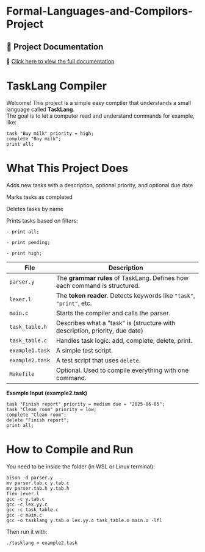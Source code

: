 # Formal-Languages-and-Compilors-Project

## 📄 Project Documentation

📄 [Click here to view the full documentation](https://docs.google.com/document/d/1jDhlf-5knfU9hEsQ_Jcsu0lKwXiIWQpnqrLJ-tqIPVs/edit?usp=sharing)

# TaskLang Compiler

Welcome! This project is a simple easy compiler that understands a small language called **TaskLang**.  
The goal is to let a computer read and understand commands for example, like:

```tasklang
task "Buy milk" priority = high;
complete "Buy milk";
print all;
```

# **What This Project Does**
Adds new tasks with a description, optional priority, and optional due date

Marks tasks as completed

Deletes tasks by name

Prints tasks based on filters:
```
- print all;

- print pending;

- print high;
```


| File            | Description                                                                 |
| --------------- | --------------------------------------------------------------------------- |
| `parser.y`      | The **grammar rules** of TaskLang. Defines how each command is structured.  |
| `lexer.l`       | The **token reader**. Detects keywords like `"task"`, `"print"`, etc.       |
| `main.c`        | Starts the compiler and calls the parser.                                   |
| `task_table.h`  | Describes what a "task" is (structure with description, priority, due date) |
| `task_table.c`  | Handles task logic: add, complete, delete, print.                           |
| `example1.task` | A simple test script.                                                       |
| `example2.task` | A test script that uses `delete`.                                           |
| `Makefile`      | Optional. Used to compile everything with one command.                      |



 **Example Input (example2.task)**
 ```
task "Finish report" priority = medium due = "2025-06-05";
task "Clean room" priority = low;
complete "Clean room";
delete "Finish report";
print all;
```



# How to Compile and Run
You need to be inside the folder (in WSL or Linux terminal):
```
bison -d parser.y
mv parser.tab.c y.tab.c
mv parser.tab.h y.tab.h
flex lexer.l
gcc -c y.tab.c
gcc -c lex.yy.c
gcc -c task_table.c
gcc -c main.c
gcc -o tasklang y.tab.o lex.yy.o task_table.o main.o -lfl
```

Then run it with:
```
./tasklang < example2.task
```

